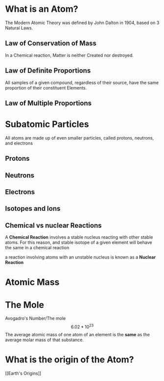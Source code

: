 # What is an Atom?
The Modern Atomic Theory was defined by John Dalton in 1904, based on 3  Natural Laws. 
## Law of Conservation of Mass
In a Chemical reaction, Matter is neither Created nor destroyed.
## Law of Definite Proportions
All samples of a given compound, regardless of their source, have the same proportion of their constituent Elements.

## Law of Multiple Proportions


# Subatomic Particles
All atoms are made up of even smaller particles, called protons, neutrons, and electrons
## Protons

## Neutrons

## Electrons

## Isotopes and Ions

## Chemical vs nuclear Reactions
A **Chemical Reaction** involves a stable nucleus reacting with other stable atoms. For this reason, and stable isotope of a given element will behave the same in a chemical reaction

a reaction involving atoms with an unstable nucleus is known as a **Nuclear Reaction** 
# Atomic Mass



# The Mole
Avogadro's Number/The mole
$$6.02*10^{23}$$ The average atomic mass of one atom of an element is the **same** as the average molar mass of that substance. 

# What is the origin of the Atom?
[[Earth's Origins]]

